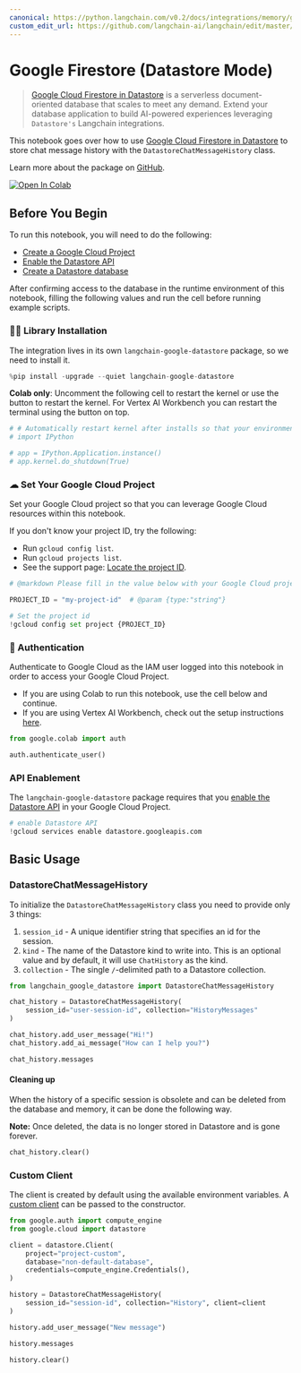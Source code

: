 ```yaml
---
canonical: https://python.langchain.com/v0.2/docs/integrations/memory/google_firestore_datastore/
custom_edit_url: https://github.com/langchain-ai/langchain/edit/master/docs/docs/integrations/memory/google_firestore_datastore.ipynb
---
```


# Google Firestore (Datastore Mode)

> [Google Cloud Firestore in Datastore](https://cloud.google.com/datastore) is a serverless document-oriented database that scales to meet any demand. Extend your database application to build AI-powered experiences leveraging `Datastore's` Langchain integrations.

This notebook goes over how to use [Google Cloud Firestore in Datastore](https://cloud.google.com/datastore) to store chat message history with the `DatastoreChatMessageHistory` class.

Learn more about the package on [GitHub](https://github.com/googleapis/langchain-google-datastore-python/).

[![Open In Colab](https://colab.research.google.com/assets/colab-badge.svg)](https://colab.research.google.com/github/googleapis/langchain-google-datastore-python/blob/main/docs/chat_message_history.ipynb)

## Before You Begin

To run this notebook, you will need to do the following:

* [Create a Google Cloud Project](https://developers.google.com/workspace/guides/create-project)
* [Enable the Datastore API](https://console.cloud.google.com/flows/enableapi?apiid=datastore.googleapis.com)
* [Create a Datastore database](https://cloud.google.com/datastore/docs/manage-databases)

After confirming access to the database in the runtime environment of this notebook, filling the following values and run the cell before running example scripts.

### 🦜🔗 Library Installation

The integration lives in its own `langchain-google-datastore` package, so we need to install it.


```python
%pip install -upgrade --quiet langchain-google-datastore
```

**Colab only**: Uncomment the following cell to restart the kernel or use the button to restart the kernel. For Vertex AI Workbench you can restart the terminal using the button on top.


```python
# # Automatically restart kernel after installs so that your environment can access the new packages
# import IPython

# app = IPython.Application.instance()
# app.kernel.do_shutdown(True)
```

### ☁ Set Your Google Cloud Project
Set your Google Cloud project so that you can leverage Google Cloud resources within this notebook.

If you don't know your project ID, try the following:

* Run `gcloud config list`.
* Run `gcloud projects list`.
* See the support page: [Locate the project ID](https://support.google.com/googleapi/answer/7014113).


```python
# @markdown Please fill in the value below with your Google Cloud project ID and then run the cell.

PROJECT_ID = "my-project-id"  # @param {type:"string"}

# Set the project id
!gcloud config set project {PROJECT_ID}
```

### 🔐 Authentication

Authenticate to Google Cloud as the IAM user logged into this notebook in order to access your Google Cloud Project.

- If you are using Colab to run this notebook, use the cell below and continue.
- If you are using Vertex AI Workbench, check out the setup instructions [here](https://github.com/GoogleCloudPlatform/generative-ai/tree/main/setup-env).


```python
from google.colab import auth

auth.authenticate_user()
```

### API Enablement
The `langchain-google-datastore` package requires that you [enable the Datastore API](https://console.cloud.google.com/flows/enableapi?apiid=datastore.googleapis.com) in your Google Cloud Project.


```python
# enable Datastore API
!gcloud services enable datastore.googleapis.com
```

## Basic Usage

### DatastoreChatMessageHistory

To initialize the `DatastoreChatMessageHistory` class you need to provide only 3 things:

1. `session_id` - A unique identifier string that specifies an id for the session.
1. `kind` - The name of the Datastore kind to write into. This is an optional value and by default, it will use `ChatHistory` as the kind.
1. `collection` - The single `/`-delimited path to a Datastore collection.


```python
from langchain_google_datastore import DatastoreChatMessageHistory

chat_history = DatastoreChatMessageHistory(
    session_id="user-session-id", collection="HistoryMessages"
)

chat_history.add_user_message("Hi!")
chat_history.add_ai_message("How can I help you?")
```


```python
chat_history.messages
```

#### Cleaning up
When the history of a specific session is obsolete and can be deleted from the database and memory, it can be done the following way.

**Note:** Once deleted, the data is no longer stored in Datastore and is gone forever.


```python
chat_history.clear()
```

### Custom Client

The client is created by default using the available environment variables. A [custom client](https://cloud.google.com/python/docs/reference/datastore/latest/client) can be passed to the constructor.


```python
from google.auth import compute_engine
from google.cloud import datastore

client = datastore.Client(
    project="project-custom",
    database="non-default-database",
    credentials=compute_engine.Credentials(),
)

history = DatastoreChatMessageHistory(
    session_id="session-id", collection="History", client=client
)

history.add_user_message("New message")

history.messages

history.clear()
```